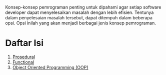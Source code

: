 Konsep-konsep pemrograman penting untuk dipahami agar setiap software developer dapat menyelesaikan masalah dengan lebih efisien.
Tentunya dalam penyelesaian masalah tersebut, dapat ditempuh dalam beberapa opsi. Opsi inilah yang akan menjadi berbagai jenis
konsep pemrograman.

# Daftar Isi
1. [Prosedural](./prosedural)
2. [Functional](./functional)
3. [Object Oriented Programming (OOP)](./oop)
